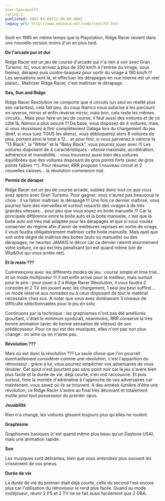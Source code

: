 ```yaml
---
user:Spacewolf1
rating:2
published: 2003-05-09T22:00:00.000Z
legacy_url: http://www.emunova.net/veda/test/67.htm
---
```

Sorti en 1995 en même temps que la Playstation, Ridge Racer revient dans une nouvelle version moins d'un an plus tard.  

  

**De l'arcade pur et dur**  

Ridge Racer est un jeu de course d'arcade qui n'a rien à voir avec Gran Turismo. Ici, vous arrivez à plus de 200 km/h à l'entrée du virage, vous freinez, dérapez puis contre-braquez pour sortir du virage à 180 km/h !!! Les sensations sont là, et effectuer les dérapages en vue interne est un réel plaisir... Maîtriser Ridge Racer, c'est maîtriser le dérapage.  

  

**Sea, Sun and Ridge**  

Ridge Racer Revolution ne comporte que 4 circuits (un seul en réalité plus ses variantes), cela fait peu, du coup Namco nous autorise à les parcourir en reverse, mirror et enfin reverse mirror, mais bon, cela reste les mêmes circuits... Mais pour faire un jeu de course, il faut aussi des voitures et de ce côté là, Namco a plus assuré !!! De base, vous disposez de 4 voitures, mais, si vous réussissez à finir complètement Galaga lors du chargement du jeu (bref, si vous tuez TOUS les aliens), vous débloquerez alors 8 voitures de plus, portant ainsi le total à 12... et pour finir, si vous parvenez à vaincre la "13 Black", la "White" et la "Baby Black", vous pourrez jouer avec !!! Les voitures disposent de 4 caractéristiques : vitesse maximale, accélération, adhérence et maniabilité... vous trouverez aussi bien des voitures équilibrées que des voitures disposant de gros points forts (avec de gros points faibles ^^). Pour résumer, RRR propose 1 nouveau circuit et 2 nouvelles caisses... la révolution commence mal.  

  

**Permis de déraper**  

Ridge Racer est un jeu de course arcade, oubliez donc tout ce que vous avez appris avec Gran Turismo. Pour gagner, vous n'aurez pas beaucoup le choix : il va falloir maîtriser le dérapage !!! Une fois ce dernier maîtrisé, vous pourrez faire des merveilles et surtout ressortir des virages à de très grandes vitesses... pour peu que vous soyez en boite manuelle !!! Car la principale différence entre la boite auto et la boite manuelle, c'est que la boite auto est très mal adaptée pour les dérapages et que si vous voulez conserver du régime afin d'avoir de meilleures reprises en sortie de virage, il vous faudra obligatoirement maîtriser cette boite manuelle. Mais quel que soit votre degré de maîtrise des boites (auto ou manuelle) ou des dérapages, ne heurtez JAMAIS le décor car ce dernier ralentit énormément votre voiture, ce qui est très pénalisant (on est quand même loin de Wip&Out qui vous arrête net).  

  

**Et le reste ???**  

Commençons avec les différents modes de jeu : course simple et time trial... et un mode multijoueur !!! Il est enfin arrivé pour le meilleur, mais surtout pour le pire : pour jouer à 2 à Ridge Racer Révolution, il vous faudra 2 consoles et 2 TV (en jouant avec les chargement, 1 seul jeu peut suffire)... un mode réservé aux nomades ou à ceux disposant de tout le matériel nécessaire chez eux. A noter que vous avez dorénavant 3 niveaux de difficulté sélectionnables pour le jeu en solo.  

Continuons par la technique : les graphismes n'ont pas été améliorés (pourtant, c'était le minimum syndical), néanmoins, RRR conserve la très bonne animation (avec de bonne sensation de vitesse) de son prédécesseur. Pour ce qui est des musiques, elles n'ont pas non plus changé : on aime ou on n'aime pas.  

  

**Révolution ???**  

Mais où est donc la révolution ??? La seule chose que l'on pourrait éventuellement considérer comme une révolution, c'est l'apparition du rétroviseur : grâce à lui, vous pourrez empêcher vos adversaires de vous doubler. Cet ajout n'est pourtant pas sans point noir car le jeu s'avère bien plus facile et la durée de vie, déjà courte, s'en voit raccourcie. Et puis surtout, finie la montée d'adrénaline à l'approche de vos adversaires car maintenant, vous savez où ils se trouvent. A des années-lumière d'être une révolution, ce Ridge Racer s'avère au final très décevant et totalement inutile pour tout possesseur du premier opus.  

  

  

**Jouabilité**  

Rien n'a changé, les voitures glissent toujours plus qu'elles ne roulent.  

**Graphisme**  

Graphismes basiques (c'est quand même plus beau qu'un Daytona USA), mais une animation rapide.  

**Son**  

Les musiques sont délirantes, bien que vous entendrez plus souvent les crissement de vos pneus.  

**Durée de vie**  

La durée de vie du premier était déjà courte, celle du second l'est encore plus car l'utilisation du rétroviseur le rend plus facile. Quand au mode multijoueur, réunir 2 PS et 2 TV ne se fait aussi facilement que 2 GBA.
